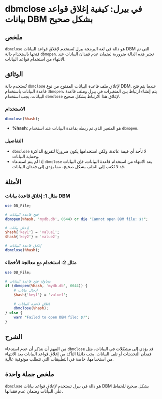 <!--
Meta Description: # dbmclose في بيرل: كيفية إغلاق قواعد بيانات DBM بشكل صحيح ## ملخص `dbmclose` هو دالة في لغة البرمجة بيرل تُستخدم لإغلاق قواعد البيانات DBM التي تم فت...
Meta Keywords: البيانات, dbmclose, قاعدة, hash, dbm
-->

# dbmclose في بيرل: كيفية إغلاق قواعد بيانات DBM بشكل صحيح

## ملخص
`dbmclose` هو دالة في لغة البرمجة بيرل تُستخدم لإغلاق قواعد البيانات DBM التي تم فتحها باستخدام دالة `dbmopen`. تعتبر هذه الدالة ضرورية لضمان عدم فقدان البيانات عند الانتهاء من استخدام قواعد البيانات.

## الوثائق
تُستخدم دالة `dbmclose` لإغلاق ملف قاعدة البيانات المفتوح من نوع DBM. عندما يتم فتح قاعدة البيانات باستخدام `dbmopen`، يتم إنشاء ارتباط بين المتغيرات في بيرل وملف قاعدة البيانات. يجب استخدام `dbmclose` لإغلاق هذا الارتباط بشكل صحيح.

### الاستخدام
```perl
dbmclose(%hash);
```
- **%hash**: هو المتغير الذي تم ربطه بقاعدة البيانات عند استخدام `dbmopen`.

### التفاصيل
- `dbmclose` لا تأخذ أي قيمة عائدة، ولكن استخدامها يكون ضروريًا لتفريغ الذاكرة وحماية البيانات.
- إذا لم يتم استدعاء `dbmclose` بعد الانتهاء من استخدام قاعدة البيانات، فإن البيانات قد لا تُكتب إلى الملف بشكل صحيح، مما يؤدي إلى فقدان البيانات.

## الأمثلة
### مثال 1: إغلاق قاعدة بيانات DBM
```perl
use DB_File;

# فتح قاعدة البيانات
dbmopen(%hash, 'mydb.db', 0644) or die "Cannot open DBM file: $!";

# إدخال بيانات
$hash{'key1'} = 'value1';
$hash{'key2'} = 'value2';

# إغلاق قاعدة البيانات
dbmclose(%hash);
```

### مثال 2: استخدام مع معالجة الأخطاء
```perl
use DB_File;

# محاولة فتح قاعدة البيانات
if (dbmopen(%hash, 'mydb.db', 0644)) {
    # إدخال بيانات
    $hash{'key1'} = 'value1';
    
    # إغلاق قاعدة البيانات
    dbmclose(%hash);
} else {
    warn "Failed to open DBM file: $!";
}
```

## الشرح
من المهم أن نتذكر أن عدم استدعاء `dbmclose` قد يؤدي إلى مشكلات في البيانات، مثل فقدان التحديثات أو تلف البيانات. يجب دائمًا التأكد من إغلاق قواعد البيانات بعد الانتهاء من استخدامها، خاصة في التطبيقات التي تتطلب موثوقية عالية.

## ملخص جملة واحدة
`dbmclose` هو دالة في بيرل تستخدم لإغلاق قواعد بيانات DBM بشكل صحيح للحفاظ على البيانات وضمان عدم فقدانها.